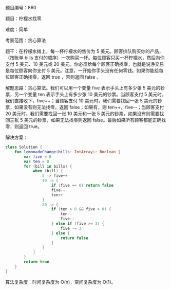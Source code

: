 题目编号：860

题目：柠檬水找零

难度：简单

考察范围：贪心算法

题干：在柠檬水摊上，每一杯柠檬水的售价为 5 美元。顾客排队购买你的产品，（按账单 bills 支付的顺序）一次购买一杯。每位顾客只买一杯柠檬水，然后向你支付 5 美元、10 美元或 20 美元。你必须给每个顾客正确找零，也就是说净交易是每位顾客向你支付 5 美元。注意，一开始你手头没有任何零钱。如果你能给每位顾客正确找零，返回 true ，否则返回 false 。

解题思路：贪心算法。我们可以用一个变量 five 表示手头上有多少张 5 美元的钞票，另一个变量 ten 表示手头上有多少张 10 美元的钞票。当顾客支付 5 美元时，我们直接收下，five++；当顾客支付 10 美元时，我们需要找回一张 5 美元的钞票，如果没有则无法找零，返回 false；如果有，则 ten++，five--；当顾客支付 20 美元时，我们需要找回一张 10 美元和一张 5 美元的钞票，如果没有则需要找回三张 5 美元的钞票，如果无法找零则返回 false。最后如果所有顾客都能正确找零，则返回 true。

解决方案：

```kotlin
class Solution {
    fun lemonadeChange(bills: IntArray): Boolean {
        var five = 0
        var ten = 0
        for (bill in bills) {
            when (bill) {
                5 -> five++
                10 -> {
                    if (five == 0) return false
                    five--
                    ten++
                }
                20 -> {
                    if (ten > 0 && five > 0) {
                        ten--
                        five--
                    } else if (five >= 3) {
                        five -= 3
                    } else {
                        return false
                    }
                }
            }
        }
        return true
    }
}
```

算法复杂度：时间复杂度为 O(n)，空间复杂度为 O(1)。